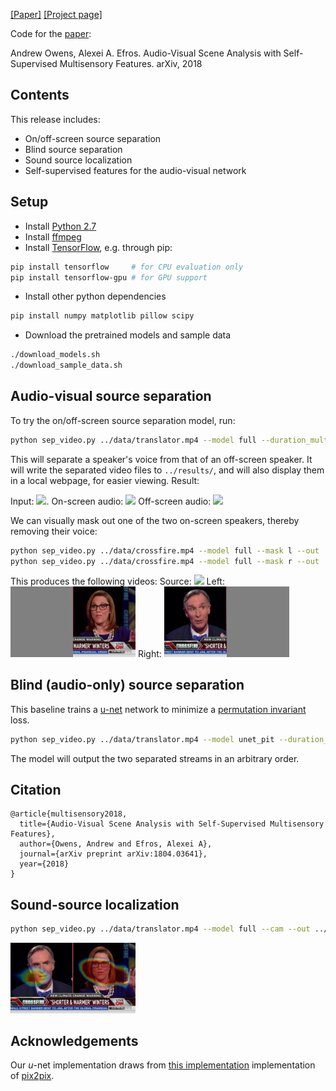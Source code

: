 [[Paper]](https://arxiv.org/pdf/1804.03641.pdf)
[[Project page]](http://andrewowens.com/multisensory)

Code for the [paper](https://arxiv.org/pdf/1804.03641.pdf):

Andrew Owens, Alexei A. Efros. Audio-Visual Scene Analysis with Self-Supervised Multisensory Features. arXiv, 2018

## Contents
This release includes:
- On/off-screen source separation
- Blind source separation
- Sound source localization
- Self-supervised features for the audio-visual network

## Setup
- Install [Python 2.7](https://www.python.org/download/releases/2.7)
- Install [ffmpeg](https://www.ffmpeg.org/download.html)
- Install [TensorFlow](https://www.tensorflow.org/), e.g. through pip:
```bash
pip install tensorflow     # for CPU evaluation only
pip install tensorflow-gpu # for GPU support
```
- Install other python dependencies
```bash
pip install numpy matplotlib pillow scipy
```
- Download the pretrained models and sample data
```bash
./download_models.sh
./download_sample_data.sh
```

## Audio-visual source separation
To try the on/off-screen source separation model, run:
```bash
python sep_video.py ../data/translator.mp4 --model full --duration_mult 4 --out ../results/
```
This will separate a speaker's voice from that of an off-screen speaker. It will write the separated video files to `../results/`, and will also display them in a local webpage, for easier viewing. Result:

Input:  <a href = "https://youtu.be/4kVNzxFeboo"><img src = "doc/translator.jpg" width = 200><a>. On-screen audio: <a href = "https://youtu.be/XvJVXsHyBKw"><img src = "doc/translator.jpg" width = 200></a>
Off-screen audio: <a href = "https://youtu.be/NFll7nfmwO8"><img src = "doc/translator.jpg" width = 200></a>

We can visually mask out one of the two on-screen speakers, thereby removing their voice:
```bash
python sep_video.py ../data/crossfire.mp4 --model full --mask l --out ../results/
python sep_video.py ../data/crossfire.mp4 --model full --mask r --out ../results/
```
This produces the following videos:
Source: <a href = "https://youtu.be/H9CgWJToF_s"><img src="doc/crossfire_src.jpg" width="200"/></a> Left: <a href = "https://youtu.be/9jPaA8ttI6A"><img src="doc/crossfire_l.jpg" width="200"/></a> Right: <a href = "https://youtu.be/M4ACgIWuiWM"><img src="doc/crossfire_r.jpg" width="200"/></a>

## Blind (audio-only) source separation
This baseline trains a [u-net](https://arxiv.org/pdf/1505.04597.pdf) network to minimize a [permutation invariant](https://arxiv.org/pdf/1607.00325) loss.
```bash
python sep_video.py ../data/translator.mp4 --model unet_pit --duration_mult 4 --out ../results/
```
The model will output the two separated streams in an arbitrary order.

## Citation
```
@article{multisensory2018,
  title={Audio-Visual Scene Analysis with Self-Supervised Multisensory Features},
  author={Owens, Andrew and Efros, Alexei A},
  journal={arXiv preprint arXiv:1804.03641},
  year={2018}
}
```

## Sound-source localization

```bash
python sep_video.py ../data/translator.mp4 --model full --cam --out ../results/
```
<a href = "https://youtu.be/u99MdLBDnJc"><img src="doc/crossfire_cam.jpg" width="200"/></a>

## Acknowledgements
Our *u*-net implementation draws from [this implementation](https://github.com/affinelayer/pix2pix-tensorflow) implementation of [pix2pix](https://arxiv.org/abs/1611.07004).
